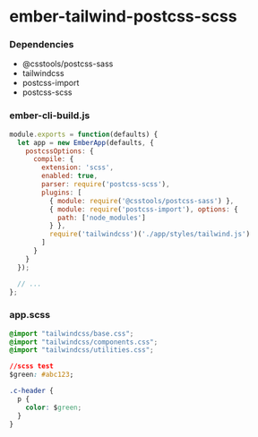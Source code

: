 # ember-tailwind-postcss-scss

### Dependencies

- @csstools/postcss-sass  
- tailwindcss  
- postcss-import  
- postcss-scss  

### ember-cli-build.js

```javascript
module.exports = function(defaults) {
  let app = new EmberApp(defaults, {
    postcssOptions: {
      compile: {
        extension: 'scss',
        enabled: true,
        parser: require('postcss-scss'),
        plugins: [
          { module: require('@csstools/postcss-sass') },
          { module: require('postcss-import'), options: {
            path: ['node_modules']
          } },
          require('tailwindcss')('./app/styles/tailwind.js')
        ]
      }
    }
  });

  // ...
};
```

### app.scss

```css
@import "tailwindcss/base.css";
@import "tailwindcss/components.css";
@import "tailwindcss/utilities.css";

//scss test
$green: #abc123;

.c-header {
  p {
    color: $green;
  }
}
```
